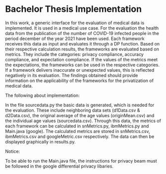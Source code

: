 # Bachelor Thesis Implementation

In this work, a generic interface for the evaluation of medical data is implemented.
It is used in a medical use case. For the evaluation
the health data from the publication of the number of COVID-19 infected
people in the period december of the year 2021 have been used. Each framework receives
this data as input and evaluates it through a DP function. Based on their respective
calculation results, the frameworks are evaluated based on metrics. They include the
categories: privacy compliance, accuracy compliance, and expectation compliance.
If the values of the metrics meet the expectations, the frameworks can be used in the
respective categories. If a framework delivers inaccurate or unexpected
values, this is reflected negatively in its evaluation.
The findings obtained should provide information on the applicability of the frameworks for the privatization of medical data.

The following about implementation:

In the file sourcedata.py the basic data is generated, which is needed for the evaluation. These include neighboring data sets (d1Data.csv & d2Data.csv), the original average of the age values (originMean.csv) and the individual age values (sourcedata.csv).
Through this data, the metrics of each framework can be calculated in snMetrics.py, ibmMetrics.py and Main.java (google). The calculated metrics are stored in snMetrics.csv, ibmMetrics.csv and googleMetric.csv respectively. The data can then be displayed graphically in results.py.

Notice:

To be able to run the Main.java file, the instructions for privacy beam must be followed in the google differential privacy libaries.
